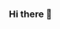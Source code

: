 <div align="center">

### Hi there 🤩

<!-- 🌱 I’m focusing on Mobile App Development.-->



<!-- ![Top Langs](https://github-readme-stats.vercel.app/api/top-langs/?username=soyekwon&layout=compact&theme=onedark) -->


</div>
<!--
[![Solved.ac Profile](http://mazassumnida.wtf/api/v2/generate_badge?boj=asbbbrp)](https://solved.ac/asbbbrp/)
**hammsik/hammsik** is a ✨ _special_ ✨ repository because its `README.md` (this file) appears on your GitHub profile.

Here are some ideas to get you started:

- 🔭 I’m currently working on ...
- 🌱 I’m currently learning ...
- 👯 I’m looking to collaborate on ...
- 🤔 I’m looking for help with ...
- 💬 Ask me about ...
- 📫 How to reach me: ...
- 😄 Pronouns: ...
- ⚡ Fun fact: ...
-->
